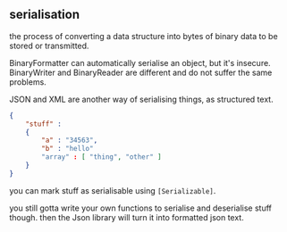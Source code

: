 ## serialisation
the process of converting a data structure into bytes of binary data to be stored or transmitted.

BinaryFormatter can automatically serialise an object, but it's insecure. BinaryWriter and BinaryReader are different and do not suffer the same problems.

JSON and XML are another way of serialising things, as structured text.
```json
{
	"stuff" :
	{
		"a" : "34563",
		"b" : "hello"
		"array" : [ "thing", "other" ]
	}
}
```

you can mark stuff as serialisable using `[Serializable]`.

you still gotta write your own functions to serialise and deserialise stuff though. then the Json library will turn it into formatted json text.